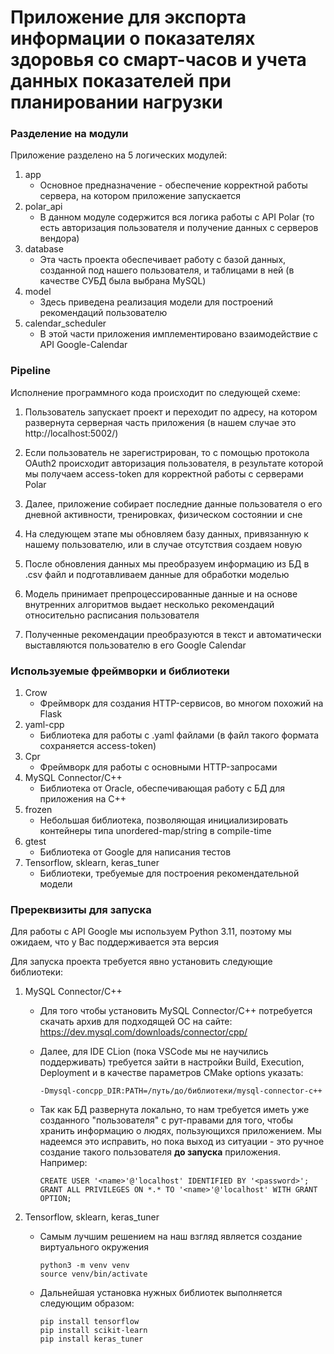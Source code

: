 # Приложение для экспорта информации о показателях здоровья со смарт-часов и учета данных показателей при планировании нагрузки

### Разделение на модули

Приложение разделено на 5 логических модулей:

1. app
    * Основное предназначение - обеспечение корректной работы сервера, на котором приложение запускается
2. polar_api
    * В данном модуле содержится вся логика работы с API Polar (то есть авторизация пользователя и получение данных с
      серверов вендора)
3. database
    * Эта часть проекта обеспечивает работу с базой данных, созданной под нашего пользователя, и таблицами в ней (в
      качестве СУБД была выбрана MySQL)
4. model
    * Здесь приведена реализация модели для построений рекомендаций пользователю
5. сalendar_scheduler
    * В этой части приложения имплементировано взаимодействие с API Google-Calendar

### Pipeline

Исполнение программного кода происходит по следующей схеме:

1. Пользователь запускает проект и переходит по адресу, на котором развернута серверная часть приложения (в нашем случае
   это http://localhost:5002/)


2. Если пользователь не зарегистрирован, то с помощью протокола OAuth2 происходит авторизация пользователя, в результате
   которой мы получаем access-token для корректной работы с серверами Polar


3. Далее, приложение собирает последние данные пользователя о его дневной активности, тренировках, физическом состоянии
   и сне


4. На следующем этапе мы обновляем базу данных, привязанную к нашему пользователю, или в случае отсутствия создаем новую


5. После обновления данных мы преобразуем информацию из БД в .csv файл и подготавливаем данные для обработки моделью


6. Модель принимает препроцессированные данные и на основе внутренних алгоритмов выдает несколько рекомендаций
   относительно расписания пользователя


7. Полученные рекомендации преобразуются в текст и автоматически выставляются пользователю в его Google Calendar

### Используемые фреймворки и библиотеки

1. Crow
    * Фреймворк для создания HTTP-сервисов, во многом похожий на Flask
2. yaml-cpp
    * Библиотека для работы с .yaml файлами (в файл такого формата сохраняется access-token)
3. Cpr
    * Фреймворк для работы с основными HTTP-запросами
4. MySQL Connector/C++
    * Библиотека от Oracle, обеспечивающая работу с БД для приложения на С++
5. frozen
    * Небольшая библиотека, позволяющая инициализировать контейнеры типа unordered-map/string в compile-time
6. gtest
    * Библиотека от Google для написания тестов
7. Tensorflow, sklearn, keras_tuner
    * Библиотеки, требуемые для построения рекомендательной модели

### Пререквизиты для запуска

Для работы c API Google мы используем Python 3.11, поэтому мы ожидаем, что у Вас поддерживается эта версия

Для запуска проекта требуется явно установить следующие библиотеки:

1. MySQL Connector/C++

    * Для того чтобы установить MySQL Connector/C++ потребуется скачать архив для подходящей ОС на
      сайте: https://dev.mysql.com/downloads/connector/cpp/

    * Далее, для IDE CLion (пока VSCode мы не научились поддерживать) требуется зайти в настройки Build, Execution,
      Deployment и в
      качестве параметров CMake options указать:
      ```
      -Dmysql-concpp_DIR:PATH=/путь/до/библиотеки/mysql-connector-c++
      ```
    * Так как БД развернута локально, то нам требуется иметь уже созданного "пользователя" с рут-правами для того, чтобы
      хранить информацию о людях, пользующихся приложением. Мы надеемся это исправить, но пока выход из ситуации - это
      ручное создание такого пользователя **до запуска** приложения. Например:
      ```
      CREATE USER '<name>'@'localhost' IDENTIFIED BY '<password>';
      GRANT ALL PRIVILEGES ON *.* TO '<name>'@'localhost' WITH GRANT OPTION;
      ```
2. Tensorflow, sklearn, keras_tuner

    * Самым лучшим решением на наш взгляд является создание виртуального окружения
      ``` 
      python3 -m venv venv
      source venv/bin/activate
      ```
    * Дальнейшая установка нужных библиотек выполняется следующим образом:
      ```
      pip install tensorflow
      pip install scikit-learn
      pip install keras_tuner
      ```

